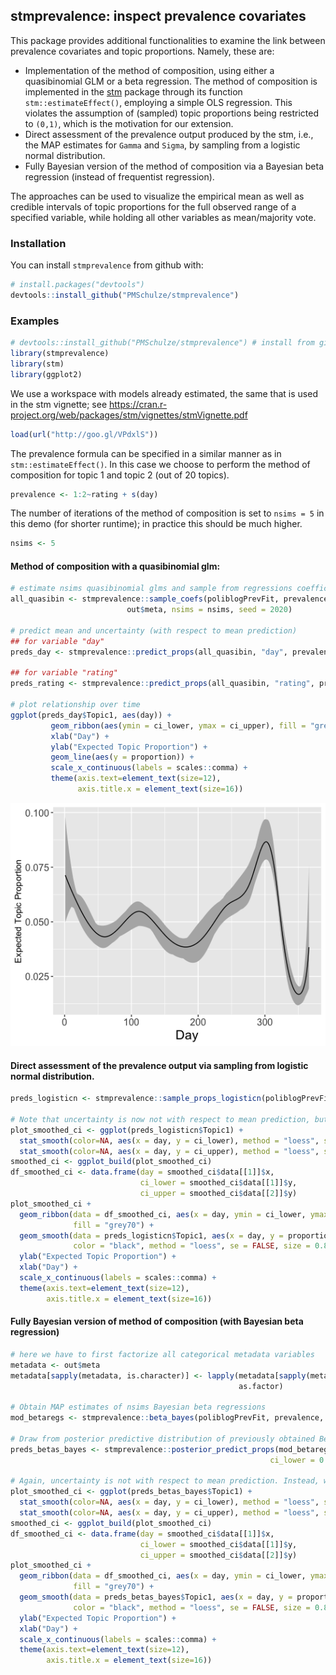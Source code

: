 
<!-- README.md is generated from README.Rmd. Please edit that file -->

## stmprevalence: inspect prevalence covariates

This package provides additional functionalities to examine the link
between prevalence covariates and topic proportions. Namely, these are:

  - Implementation of the method of composition, using either a
    quasibinomial GLM or a beta regression. The method of composition is
    implemented in the [stm](http://www.structuraltopicmodel.com/)
    package through its function `stm::estimateEffect()`, employing a
    simple OLS regression. This violates the assumption of (sampled)
    topic proportions being restricted to `(0,1)`, which is the
    motivation for our extension.
  - Direct assessment of the prevalence output produced by the stm,
    i.e., the MAP estimates for `Gamma` and `Sigma`, by sampling from a
    logistic normal distribution.
  - Fully Bayesian version of the method of composition via a Bayesian
    beta regression (instead of frequentist regression).

The approaches can be used to visualize the empirical mean as well as
credible intervals of topic proportions for the full observed range of a
specified variable, while holding all other variables as mean/majority
vote.

### Installation

You can install `stmprevalence` from github with:

``` r
# install.packages("devtools")
devtools::install_github("PMSchulze/stmprevalence")
```

### Examples

``` r
# devtools::install_github("PMSchulze/stmprevalence") # install from github
library(stmprevalence)
library(stm)
library(ggplot2)
```

We use a workspace with models already estimated, the same that is used
in the stm vignette; see
<https://cran.r-project.org/web/packages/stm/vignettes/stmVignette.pdf>

``` r
load(url("http://goo.gl/VPdxlS"))
```

The prevalence formula can be specified in a similar manner as in
`stm::estimateEffect()`. In this case we choose to perform the method of
composition for topic 1 and topic 2 (out of 20 topics).

``` r
prevalence <- 1:2~rating + s(day)
```

The number of iterations of the method of composition is set to `nsims
= 5` in this demo (for shorter runtime); in practice this should be much
higher.

``` r
nsims <- 5
```

#### Method of composition with a quasibinomial glm:

``` r
# estimate nsims quasibinomial glms and sample from regressions coefficients
all_quasibin <- stmprevalence::sample_coefs(poliblogPrevFit, prevalence, type = "quasibinomial",
                          out$meta, nsims = nsims, seed = 2020)

# predict mean and uncertainty (with respect to mean prediction)
## for variable "day"
preds_day <- stmprevalence::predict_props(all_quasibin, "day", prevalence, out$meta)

## for variable "rating"
preds_rating <- stmprevalence::predict_props(all_quasibin, "rating", prevalence, out$meta)

# plot relationship over time
ggplot(preds_day$Topic1, aes(day)) + 
         geom_ribbon(aes(ymin = ci_lower, ymax = ci_upper), fill = "grey70") +
         xlab("Day") +
         ylab("Expected Topic Proportion") +
         geom_line(aes(y = proportion)) +
         scale_x_continuous(labels = scales::comma) +
         theme(axis.text=element_text(size=12), 
               axis.title.x = element_text(size=16))
```

![Example](example_plot.png)

#### Direct assessment of the prevalence output via sampling from logistic normal distribution.

``` r
preds_logisticn <- stmprevalence::sample_props_logisticn(poliblogPrevFit, "day", prevalence, out$meta)

# Note that uncertainty is now not with respect to mean prediction, but instead just the shows variation in the data 
plot_smoothed_ci <- ggplot(preds_logisticn$Topic1) +
  stat_smooth(color=NA, aes(x = day, y = ci_lower), method = "loess", se = FALSE) +
  stat_smooth(color=NA, aes(x = day, y = ci_upper), method = "loess", se = FALSE)
smoothed_ci <- ggplot_build(plot_smoothed_ci)
df_smoothed_ci <- data.frame(day = smoothed_ci$data[[1]]$x,
                             ci_lower = smoothed_ci$data[[1]]$y,
                             ci_upper = smoothed_ci$data[[2]]$y)
plot_smoothed_ci + 
  geom_ribbon(data = df_smoothed_ci, aes(x = day, ymin = ci_lower, ymax = ci_upper), 
              fill = "grey70") +
  geom_smooth(data = preds_logisticn$Topic1, aes(x = day, y = proportion),
              color = "black", method = "loess", se = FALSE, size = 0.8) +
  ylab("Expected Topic Proportion") +
  xlab("Day") + 
  scale_x_continuous(labels = scales::comma) +
  theme(axis.text=element_text(size=12), 
        axis.title.x = element_text(size=16))
```

#### Fully Bayesian version of method of composition (with Bayesian beta regression)

``` r
# here we have to first factorize all categorical metadata variables
metadata <- out$meta
metadata[sapply(metadata, is.character)] <- lapply(metadata[sapply(metadata, is.character)], 
                                                   as.factor)

# Obtain MAP estimates of nsims Bayesian beta regressions
mod_betaregs <- stmprevalence::beta_bayes(poliblogPrevFit, prevalence, metadata, nsims = 5)
 
# Draw from posterior predictive distribution of previously obtained Beta regressions
preds_betas_bayes <- stmprevalence::posterior_predict_props(mod_betaregs, "day", prevalence, metadata, 
                                                          ci_lower = 0.025, ci_upper = 0.975)

# Again, uncertainty is not with respect to mean prediction. Instead, we observe predicted variation in the data at a given level of the covariate.
plot_smoothed_ci <- ggplot(preds_betas_bayes$Topic1) +
  stat_smooth(color=NA, aes(x = day, y = ci_lower), method = "loess", se = FALSE) +
  stat_smooth(color=NA, aes(x = day, y = ci_upper), method = "loess", se = FALSE)
smoothed_ci <- ggplot_build(plot_smoothed_ci)
df_smoothed_ci <- data.frame(day = smoothed_ci$data[[1]]$x,
                             ci_lower = smoothed_ci$data[[1]]$y,
                             ci_upper = smoothed_ci$data[[2]]$y)
plot_smoothed_ci + 
  geom_ribbon(data = df_smoothed_ci, aes(x = day, ymin = ci_lower, ymax = ci_upper), 
              fill = "grey70") +
  geom_smooth(data = preds_betas_bayes$Topic1, aes(x = day, y = proportion),
              color = "black", method = "loess", se = FALSE, size = 0.8) +
  ylab("Expected Topic Proportion") +
  xlab("Day") + 
  scale_x_continuous(labels = scales::comma) +
  theme(axis.text=element_text(size=12), 
        axis.title.x = element_text(size=16))
```
